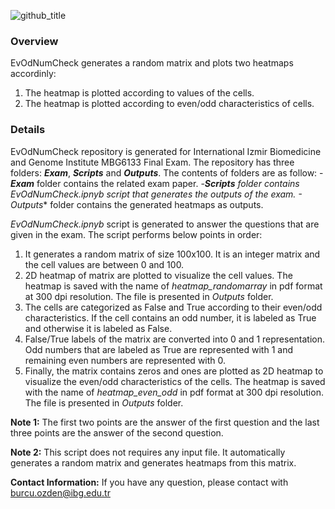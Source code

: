 ![github_title](https://user-images.githubusercontent.com/64282221/149778849-ec7abccf-e0a8-4405-9d7e-6dcc5e0eccd3.png)

### Overview
EvOdNumCheck generates a random matrix and plots two heatmaps accordinly:
1. The heatmap is plotted according to values of the cells.
2. The heatmap is plotted according to even/odd characteristics of cells.

### Details

EvOdNumCheck repository is generated for International Izmir Biomedicine and Genome Institute MBG6133 Final Exam. The repository has three folders: **_Exam_**, **_Scripts_** and **_Outputs_**. The contents of folders are as follow:
-**_Exam_** folder contains the related exam paper.
-***_Scripts_** folder contains _EvOdNumCheck.ipnyb_ script that generates the outputs of the exam.
-**_Outputs_** folder contains the generated heatmaps as outputs.


_EvOdNumCheck.ipnyb_ script is generated to answer the questions that are given in the exam. The script performs below points in order:
1. It generates a random matrix of size 100x100. It is an integer matrix and the cell values are between 0 and 100.
2. 2D heatmap of matrix are plotted to visualize the cell values. The heatmap is saved with the name of _heatmap_randomarray_ in pdf format at 300 dpi resolution. The file is presented in _Outputs_ folder.
3. The cells are categorized as False and True according to their even/odd characteristics. If the cell contains an odd number, it is labeled as True and otherwise it is labeled as False.
4. False/True labels of the matrix are converted into 0 and 1 representation. Odd numbers that are labeled as True are represented with 1 and remaining even numbers are represented with 0.
5. Finally, the matrix contains zeros and ones are plotted as 2D heatmap to visualize the even/odd characteristics of the cells. The heatmap is saved with the name of _heatmap_even_odd_ in pdf format at 300 dpi resolution. The file is presented in _Outputs_ folder.

**Note 1:** The first two points are the answer of the first question and the last three points are the answer of the second question.

**Note 2:** This script does not requires any input file. It automatically generates a random matrix and generates heatmaps from this matrix.

**Contact Information:** If you have any question, please contact with burcu.ozden@ibg.edu.tr
